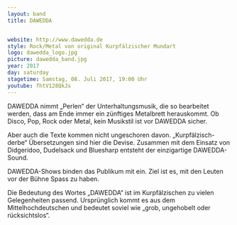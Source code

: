 ```yaml
---
layout: band
title: DAWEDDA


website: http://www.dawedda.de
style: Rock/Metal von original Kurpfälzischer Mundart
logo: dawedda_logo.jpg
picture: dawedda_band.jpg
year: 2017
day: saturday
stagetime: Samstag, 08. Juli 2017, 19:00 Uhr
youtube: fhtV128QkJs
---
```

DAWEDDA nimmt „Perlen“ der Unterhaltungsmusik, die so bearbeitet werden, dass am Ende immer ein zünftiges Metalbrett herauskommt. Ob Disco, Pop, Rock oder Metal, kein Musikstil ist vor DAWEDDA sicher.


Aber auch die Texte kommen nicht ungeschoren davon. „Kurpfälzisch-derbe“ Übersetzungen sind hier die Devise. Zusammen mit dem Einsatz von Didgeridoo, Dudelsack und Bluesharp entsteht der einzigartige DAWEDDA-Sound.


DAWEDDA-Shows binden das Publikum mit ein. Ziel ist es, mit den Leuten vor der Bühne Spass zu haben.


Die Bedeutung des Wortes „DAWEDDA“ ist im Kurpfälzischen zu vielen Gelegenheiten passend. Ursprünglich kommt es aus dem Mittelhochdeutschen und bedeutet soviel wie „grob, ungehobelt oder rücksichtslos“.
